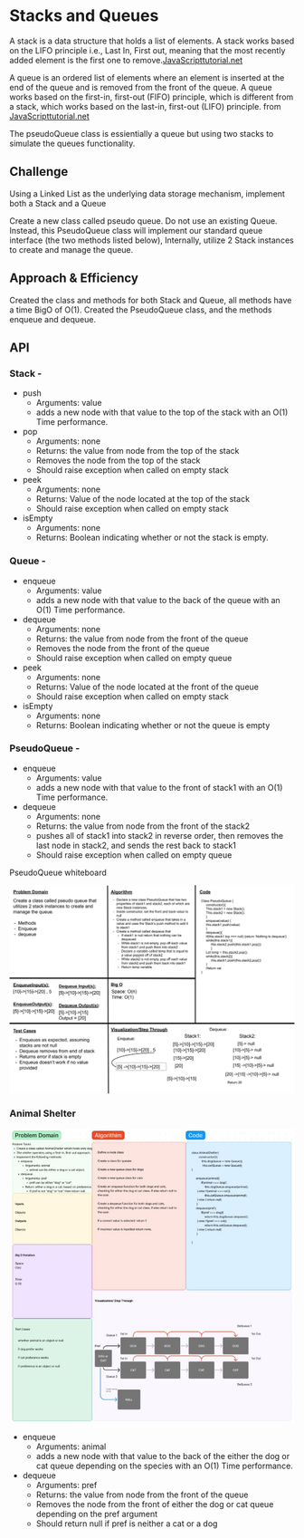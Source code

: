 # Stacks and Queues
<!-- Short summary or background information -->
A stack is a data structure that holds a list of elements. A stack works based on the LIFO principle i.e., Last In, First out, meaning that the most recently added element is the first one to remove.[JavaScripttutorial.net](https://www.javascripttutorial.net/javascript-stack/)

A queue is an ordered list of elements where an element is inserted at the end of the queue and is removed from the front of the queue.
A queue works based on the first-in, first-out (FIFO) principle, which is different from a stack, which works based on the last-in, first-out (LIFO) principle. from [JavaScripttutorial.net](https://www.javascripttutorial.net/javascript-queue/)

The pseudoQueue class is essientially a queue but using two stacks to simulate the queues functionality.

## Challenge
<!-- Description of the challenge -->
Using a Linked List as the underlying data storage mechanism, implement both a Stack and a Queue

Create a new class called pseudo queue.
Do not use an existing Queue.
Instead, this PseudoQueue class will implement our standard queue interface (the two methods listed below),
Internally, utilize 2 Stack instances to create and manage the queue.

## Approach & Efficiency
<!-- What approach did you take? Why? What is the Big O space/time for this approach? -->
Created the class and methods for both Stack and Queue, all methods have a time BigO of O(1).
Created the PseudoQueue class, and the methods enqueue and dequeue.

## API
<!-- Description of each method publicly available to your Stack and Queue-->

### Stack -

- push
  - Arguments: value
  - adds a new node with that value to the top of the stack with an O(1) Time performance.
- pop
  - Arguments: none
  - Returns: the value from node from the top of the stack
  - Removes the node from the top of the stack
  - Should raise exception when called on empty stack
- peek
  - Arguments: none
  - Returns: Value of the node located at the top of the stack
  - Should raise exception when called on empty stack
- isEmpty
  - Arguments: none
  - Returns: Boolean indicating whether or not the stack is empty.

### Queue -

- enqueue
  - Arguments: value
  - adds a new node with that value to the back of the queue with an O(1) Time performance.
- dequeue
  - Arguments: none
  - Returns: the value from node from the front of the queue
  - Removes the node from the front of the queue
  - Should raise exception when called on empty queue
- peek
  - Arguments: none
  - Returns: Value of the node located at the front of the queue
  - Should raise exception when called on empty stack
- isEmpty
  - Arguments: none
  - Returns: Boolean indicating whether or not the queue is empty

### PseudoQueue -

- enqueue
  - Arguments: value
  - adds a new node with that value to the front of stack1 with an O(1) Time performance.
- dequeue
  - Arguments: none
  - Returns: the value from node from the front of the stack2
  - pushes all of stack1 into stack2 in reverse order, then removes the last node in stack2, and sends the rest back to stack1
  - Should raise exception when called on empty queue

PseudoQueue whiteboard

![whiteboard](./pseudoQueue.jpg)

### Animal Shelter

![whiteboard](./stack-queue-animal-shelter.JPG)

- enqueue
  - Arguments: animal
  - adds a new node with that value to the back of the either the dog or cat queue depending on the species with an O(1) Time performance.
- dequeue
  - Arguments: pref
  - Returns: the value from node from the front of the queue
  - Removes the node from the front of either the dog or cat queue depending on the pref argument
  - Should return null if pref is neither a cat or a dog
